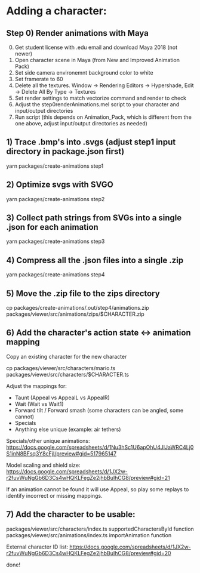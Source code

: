 # Adding a character:

## Step 0) Render animations with Maya

0. Get student license with .edu email and download Maya 2018 (not newer)
1. Open character scene in Maya (from New and Improved Animation Pack)
2. Set side camera environemnt background color to white
3. Set framerate to 60
4. Delete all the textures. Window -> Rendering Editors -> Hypershade, Edit -> Delete All By Type -> Textures
5. Set render settings to match vectorize command and render to check
6. Adjust the step0renderAnimations.mel script to your character and input/output directories
7. Run script (this depends on Animation_Pack, which is different from the one above, adjust input/output directories as needed)

## 1) Trace .bmp's into .svgs (adjust step1 input directory in package.json first)
yarn packages/create-animations step1

## 2) Optimize svgs with SVGO
yarn packages/create-animations step2

## 3) Collect path strings from SVGs into a single .json for each animation
yarn packages/create-animations step3

## 4) Compress all the .json files into a single .zip
yarn packages/create-animations step4

## 5) Move the .zip file to the zips directory
cp packages/create-animations/.out/step4/animations.zip packages/viewer/src/animations/zips/$CHARACTER.zip

## 6) Add the character's action state <-> animation mapping
Copy an existing character for the new character

cp packages/viewer/src/characters/mario.ts packages/viewer/src/characters/$CHARACTER.ts

Adjust the mappings for:
- Taunt (Appeal vs AppealL vs AppealR)
- Wait (Wait vs Wait1)
- Forward tilt / Forward smash (some characters can be angled, some cannot)
- Specials
- Anything else unique (example: air tethers)

Specials/other unique animations:
https://docs.google.com/spreadsheets/d/1Nu3hSc1U6apOhU4JIJaWRC4Lj0S1inN8BFsq3Y8cFjI/preview#gid=517965147

Model scaling and shield size:
https://docs.google.com/spreadsheets/d/1JX2w-r2fuvWuNgGb6D3Cs4wHQKLFegZe2jhbBuIhCG8/preview#gid=21

If an animation cannot be found it will use Appeal, so play some replays to identify incorrect or missing
mappings.

## 7) Add the character to be usable:
packages/viewer/src/characters/index.ts supportedCharactersById function
packages/viewer/src/animations/index.ts importAnimation function

External character ID list:
https://docs.google.com/spreadsheets/d/1JX2w-r2fuvWuNgGb6D3Cs4wHQKLFegZe2jhbBuIhCG8/preview#gid=20

done!